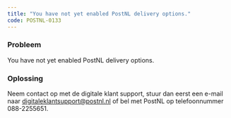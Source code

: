 ```yaml
---
title: "You have not yet enabled PostNL delivery options."
code: POSTNL-0133
---
```

### Probleem

You have not yet enabled PostNL delivery options.

### Oplossing

Neem contact op met de digitale klant support, stuur dan eerst een e-mail naar [digitaleklantsupport@postnl.nl](mailto:digitaleklantsupport@postnl.nl) of bel met PostNL op telefoonnummer 088-2255651.
